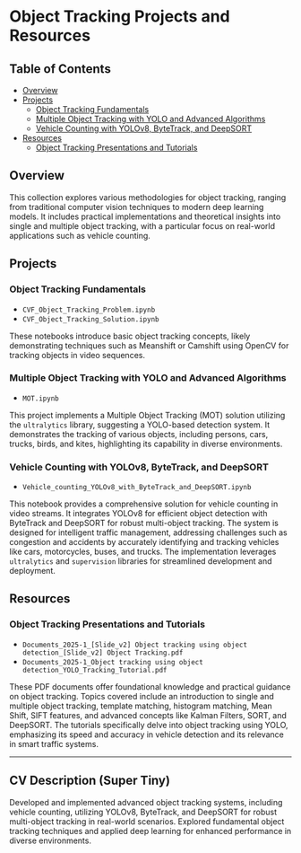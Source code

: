 # Object Tracking Projects and Resources

## Table of Contents

* [Overview](#overview)
* [Projects](#projects)
    * [Object Tracking Fundamentals](#object-tracking-fundamentals)
    * [Multiple Object Tracking with YOLO and Advanced Algorithms](#multiple-object-tracking-with-yolo-and-advanced-algorithms)
    * [Vehicle Counting with YOLOv8, ByteTrack, and DeepSORT](#vehicle-counting-with-yolov8-bytetrack-and-deepsort)
* [Resources](#resources)
    * [Object Tracking Presentations and Tutorials](#object-tracking-presentations-and-tutorials)

## Overview

This collection explores various methodologies for object tracking, ranging from traditional computer vision techniques to modern deep learning models. It includes practical implementations and theoretical insights into single and multiple object tracking, with a particular focus on real-world applications such as vehicle counting.

## Projects

### Object Tracking Fundamentals

* `CVF_Object_Tracking_Problem.ipynb`
* `CVF_Object_Tracking_Solution.ipynb`

These notebooks introduce basic object tracking concepts, likely demonstrating techniques such as Meanshift or Camshift using OpenCV for tracking objects in video sequences.

### Multiple Object Tracking with YOLO and Advanced Algorithms

* `MOT.ipynb`

This project implements a Multiple Object Tracking (MOT) solution utilizing the `ultralytics` library, suggesting a YOLO-based detection system. It demonstrates the tracking of various objects, including persons, cars, trucks, birds, and kites, highlighting its capability in diverse environments.

### Vehicle Counting with YOLOv8, ByteTrack, and DeepSORT

* `Vehicle_counting_YOLOv8_with_ByteTrack_and_DeepSORT.ipynb`

This notebook provides a comprehensive solution for vehicle counting in video streams. It integrates YOLOv8 for efficient object detection with ByteTrack and DeepSORT for robust multi-object tracking. The system is designed for intelligent traffic management, addressing challenges such as congestion and accidents by accurately identifying and tracking vehicles like cars, motorcycles, buses, and trucks. The implementation leverages `ultralytics` and `supervision` libraries for streamlined development and deployment.

## Resources

### Object Tracking Presentations and Tutorials

* `Documents_2025-1_[Slide_v2] Object tracking using object detection_[Slide_v2] Object Tracking.pdf`
* `Documents_2025-1_Object tracking using object detection_YOLO_Tracking_Tutorial.pdf`

These PDF documents offer foundational knowledge and practical guidance on object tracking. Topics covered include an introduction to single and multiple object tracking, template matching, histogram matching, Mean Shift, SIFT features, and advanced concepts like Kalman Filters, SORT, and DeepSORT. The tutorials specifically delve into object tracking using YOLO, emphasizing its speed and accuracy in vehicle detection and its relevance in smart traffic systems.

---

## CV Description (Super Tiny)

Developed and implemented advanced object tracking systems, including vehicle counting, utilizing YOLOv8, ByteTrack, and DeepSORT for robust multi-object tracking in real-world scenarios. Explored fundamental object tracking techniques and applied deep learning for enhanced performance in diverse environments.
